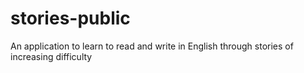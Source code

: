 # stories-public
An application to learn to read and write in English through stories of increasing difficulty
